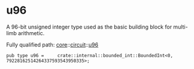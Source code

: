 # u96

A 96-bit unsigned integer type used as the basic building block for multi-limb arithmetic.

Fully qualified path: [core](./core.md)::[circuit](./core-circuit.md)::[u96](./core-circuit-u96.md)

<pre><code class="language-cairo">pub type u96 =     crate::internal::bounded_int::BoundedInt&lt;0, 79228162514264337593543950335&gt;;</code></pre>

